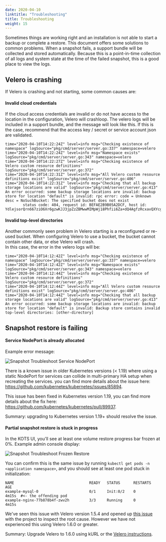 ```yaml
---
date: 2020-04-10
linktitle: "Troubleshooting"
title: Troubleshooting
weight: 15
---
```


Sometimes things are working right and an installation is not able to start a backup or complete a restore.
This document offers some solutions to common problems.
When a snapshot fails, a support bundle will be collected and stored automatically.
Because this is a point-in-time collection of all logs and system state at the time of the failed snapshot, this is a good place to view the logs.

## Velero is crashing

If Velero is crashing and not starting, some common causes are:

#### Invalid cloud credentials

If the cloud access credentials are invalid or do not have access to the location in the configuration, Velero will crashloop. The velero logs will be included in a support bundle, and the message will look like this.
If this is the case, recommend that the access key / secret or service account json are validated.

```shell
time="2020-04-10T14:22:24Z" level=info msg="Checking existence of namespace" logSource="pkg/cmd/server/server.go:337" namespace=velero
time="2020-04-10T14:22:24Z" level=info msg="Namespace exists" logSource="pkg/cmd/server/server.go:343" namespace=velero
time="2020-04-10T14:22:27Z" level=info msg="Checking existence of Velero custom resource definitions" logSource="pkg/cmd/server/server.go:372"
time="2020-04-10T14:22:31Z" level=info msg="All Velero custom resource definitions exist" logSource="pkg/cmd/server/server.go:406"
time="2020-04-10T14:22:31Z" level=info msg="Checking that all backup storage locations are valid" logSource="pkg/cmd/server/server.go:413"
An error occurred: some backup storage locations are invalid: backup store for location "default" is invalid: rpc error: code = Unknown desc = NoSuchBucket: The specified bucket does not exist
        status code: 404, request id: BEFAE2B9B05A2DCF, host id: YdlejsorQrn667ziO6Xr6gzwKJJ3jpZzZBMwwMIMpWj18Phfii6Za+dQ4AgfzRcxavQXYcgxRJI=
```


#### Invalid top-level directories

Another commonly seen problem in Velero starting is a reconfigured or re-used bucket.
When configuring Velero to use a bucket, the bucket cannot contain other data, or else Velero will crash.  
In this case, the error in the velero logs will be:

```shell
time="2020-04-10T14:12:42Z" level=info msg="Checking existence of namespace" logSource="pkg/cmd/server/server.go:337" namespace=velero
time="2020-04-10T14:12:42Z" level=info msg="Namespace exists" logSource="pkg/cmd/server/server.go:343" namespace=velero
time="2020-04-10T14:12:44Z" level=info msg="Checking existence of Velero custom resource definitions" logSource="pkg/cmd/server/server.go:372"
time="2020-04-10T14:12:44Z" level=info msg="All Velero custom resource definitions exist" logSource="pkg/cmd/server/server.go:406"
time="2020-04-10T14:12:44Z" level=info msg="Checking that all backup storage locations are valid" logSource="pkg/cmd/server/server.go:413"
An error occurred: some backup storage locations are invalid: backup store for location "default" is invalid: Backup store contains invalid top-level directories: [other-directory]
```

## Snapshot restore is failing

#### Service NodePort is already allocated

Example error message:

![Snapshot Troubleshoot Service NodePort](/images/snapshot-troubleshoot-service-nodeport.png)

There is a known issue in older Kubernetes versions (< 1.19) where using a static NodePort for services can collide in multi-primary HA setup when recreating the services. you can find more details about the issue here: https://github.com/kubernetes/kubernetes/issues/85894.

This issue has been fixed in Kubernetes version 1.19, you can find more details about the fix here: https://github.com/kubernetes/kubernetes/pull/89937.

Summary: upgrading to Kubernetes version 1.19+ should resolve the issue.

#### Partial snapshot restore is stuck in progress

In the KOTS UI, you'll see at least one volume restore progress bar frozen at 0%. Example admin console display:

![Snapshot Troubleshoot Frozen Restore](/images/snapshot-troubleshoot-frozen-restore.png)

You can confirm this is the same issue by running `kubectl get pods -n <application namespace>`, and you should see at least one pod stuck in initialization:

```shell
NAME                                  READY   STATUS      RESTARTS   AGE
example-mysql-0                       0/1     Init:0/2    0          4m15s  #<- the offending pod
example-nginx-77b878b4f-zwv2h         3/3     Running     0          4m15s
```

We've seen this issue with Velero version 1.5.4 and opened up [this issue](https://github.com/vmware-tanzu/velero/issues/3686) with the project to inspect the root cause. However we have not experienced this using Velero 1.6.0 or greater.

Summary: Upgrade Velero to 1.6.0 using kURL or the [Velero instructions](https://velero.netlify.app/docs/v1.6/upgrade-to-1.6/).
